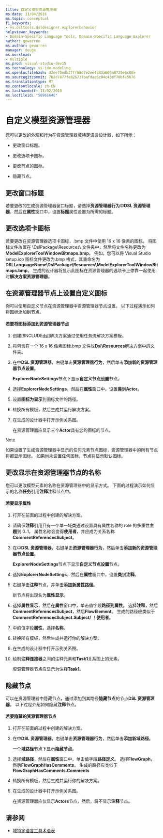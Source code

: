 ```yaml
---
title: 自定义模型资源管理器
ms.date: 11/04/2016
ms.topic: conceptual
f1_keywords:
- vs.dsltools.dsldesigner.explorerbehavior
helpviewer_keywords:
- Domain-Specific Language Tools, Domain-Specific Language Explorer
author: gewarren
ms.author: gewarren
manager: douge
ms.workload:
- multiple
ms.prod: visual-studio-dev15
ms.technology: vs-ide-modeling
ms.openlocfilehash: 32ee70edb27ff68d7e2ee4c83a600a8725e6c08e
ms.sourcegitcommit: 768d7877fe826737bafdac6c94c43ef70bf45076
ms.translationtype: MT
ms.contentlocale: zh-CN
ms.lasthandoff: 11/02/2018
ms.locfileid: "50966646"
---
```

# <a name="customizing-the-model-explorer"></a>自定义模型资源管理器
您可以更改的外观和行为在资源管理器域特定语言设计器，如下所示：

-   更改窗口标题。

-   更改选项卡图标。

-   更改节点的图标。

-   隐藏节点。

## <a name="changing-the-window-title"></a>更改窗口标题
 若要更改的生成资源管理器窗口标题，请选择**资源管理器行为**中**DSL 资源管理器**，然后在**属性**窗口中，设置**标题**属性设置为所需的标题。

## <a name="changing-the-tab-icon"></a>更改选项卡图标
 若要更改在资源管理器选项卡图标，.bmp 文件中使用 16 x 16 像素的图标。 将图标文件放置在 \DslPackage\Resources\ 文件夹中，然后将文件名称更改为**ModelExplorerToolWindowBitmaps.bmp**。 例如，您可以将 Visual Studio setup.ico 图标文件更改为.bmp 格式，其重命名为**DSLLanguageName\DslPackage\Resources\ModelExplorerToolWindowBitmaps.bmp**。 生成的设计器将显示此图标在资源管理器的选项卡上停靠一起使用时**解决方案资源管理器**。

## <a name="setting-custom-icons-on-explorer-nodes"></a>在资源管理器节点上设置自定义图标
 你可以使用自定义节点在资源管理器中资源管理器节点设置。 以下过程演示如何将图标添加到节点。

#### <a name="to-add-an-icon-to-an-explorer-node"></a>若要将图标添加到资源管理器节点

1. 创建[!INCLUDE[dsl](../modeling/includes/dsl_md.md)]解决方案通过使用任务流解决方案模板。

2. 将包含在一个 16 x 16 像素图标.bmp 文件放**Dsl\Resources**解决方案中的文件夹。

3. 在中**DSL 资源管理器**，右键单击**资源管理器行为**，然后单击**添加新的资源管理器节点设置**。

    **ExplorerNodeSettings**节点下显示**自定义节点设置**节点。

4. 选择**ExplorerNodeSettings**，然后在**属性**窗口中，设置**类**到**Actor**。

5. 设置**图标为显示**到图标文件的路径。

6. 转换所有模板，然后生成并运行解决方案。

7. 在生成的设计器中打开示例关系图。

    在资源管理器应显示三个**Actor**具有您的图标的节点。

> [!NOTE]
>  如果设置了生成资源管理器中显示的任何元素节点图标，资源管理器中的所有节点将都显示图标。 如果尚未设置任何图标，节点将显示默认图标。

## <a name="changing-the-name-displayed-on-an-explorer-node"></a>更改显示在资源管理器节点的名称
 您可以更改模型元素的名称在资源管理器中的显示方式。 下面的过程演示如何显示的名称**任务**引用**注释**注释节点中。

#### <a name="to-display-a-property"></a>若要显示属性

1.  打开在前面的过程中创建的解决方案。

2.  请确保**注释**引用只有一个单一域类通过设置具有属性名称的 role 的多重性**主题**到 0..1。 属性名称会变得**使用者**，并应成为关系名称**CommentReferencesSubject**。

3.  在中**DSL 资源管理器**，右键单击**资源管理器行为**，然后单击**添加新的资源管理器节点设置**。

     **ExplorerNodeSettings**节点下显示**自定义节点设置**节点。

4.  选择**ExplorerNodeSettings**，然后在**属性**窗口中，设置**类**到**注释**。

5.  右键单击**注释**节点，并单击**添加新属性路径**。

     新节点将出现名为**属性显示**。

6.  选择**属性显示**，然后在**属性**窗口中，单击值字段**路径到属性**。 选择**注释**，然后**CommentReferencesSubject**，然后**FlowElement**。 生成的路径应类似于**CommentReferencesSubject.Subject/ ！使用者**。

7.  中的值字段**属性**，选择**名称**。

8.  转换所有模板，然后生成并运行你的解决方案。

9. 在生成的设计器中打开示例关系图。

10. 绘制**注释连接器**之间的注释元素和**Task1**关系图上的元素。

     资源管理器节点应显示为注释**Task1**。

## <a name="hiding-nodes"></a>隐藏节点
 可以在资源管理器中隐藏节点，通过添加到其路径**隐藏节点**的节点**DSL 资源管理器**。 以下过程介绍如何隐藏**注释**节点。

#### <a name="to-hide-an-explorer-node"></a>若要隐藏的资源管理器节点

1.  打开在前面的过程中创建的解决方案。

2.  在中**DSL 资源管理器**，右键单击**资源管理器行为**，然后单击**添加新域路径**。

     一个**域路径**节点下显示**隐藏节点**。

3.  选择**域路径**，然后在**属性**窗口中，单击值字段**路径定义**。 选择**FlowGraph**，然后**FlowGraphHasComments**。 生成的路径应类似于**FlowGraphHasComments.Comments**

4.  转换所有模板，然后生成并运行你的解决方案。

5.  在生成的设计器中打开示例关系图。

     在资源管理器应仅显示**Actors**节点，然后，将不显示**注释**节点。

## <a name="see-also"></a>请参阅

- [域特定语言工具术语表](https://msdn.microsoft.com/ca5e84cb-a315-465c-be24-76aa3df276aa)